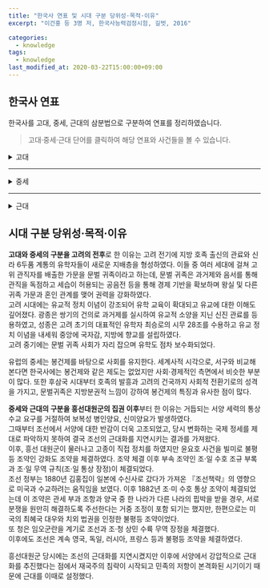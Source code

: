```yaml
---
title: "한국사 연표 및 시대 구분 당위성·목적·이유"
excerpt: "이건홍 등 3명 저, 한국사능력검정시험, 길벗, 2016"

categories:
  - knowledge
tags:
  - knowledge
last_modified_at: 2020-03-22T15:00:00+09:00
---  
```


## 한국사 연표  

한국사를 고대, 중세, 근대의 삼분법으로 구분하여 연표를 정리하였습니다.  


> 고대·중세·근대 단어를 클릭하여 해당 연표와 사건들을 볼 수 있습니다.  

<details>
<summary>고대</summary>
<div markdown="1">
고대는 선사시대부터 고조선의 건국 그리고 고려가 건국되기 이전의 남북국 시대까지로 분류하였습니다.
> 원하는 챕터의 시기와 사건을 보려면, 문장을 클릭하시면됩니다.

<details>
<summary>구석기·신석기 시대의 모습</summary>
<div markdown="1">

|시기|사건|
|---------|-------------------|
|약 70만 년 전|구석기 시대 시작|
|기원전 8000년경|신석기 시대 시작|

</div>
</details>  

<details>
<summary>청동기·철기 시대의 모습</summary>
<div markdown="1">

|시기|사건|
|---------|-------------------|
|기원전 2233년|고조선 건국(청동기 기반)|
|기원전 2000년 경 ~ 기원전 1500년 경|한반도에 청동기 시대 시작|
|기원전 5세기 경|철기 보급|
|기원전 194년|위만 조선 성립|
|기원전 108년|고조선(위만 조선) 멸망|
|기원전 2세기경|철기의 본격 수용|

</div>
</details>  

<details>
<summary>고조선의 성립과 발전</summary>
<div markdown="1">

|시기|사건|
|---------|-------------------|
|기원전 2333년|고조선 건국|
|기원전 5세기경|철기의 보급|
|기원전 194년|위만 조선 성립|
|기원전 2세기경|철기의 본격 수용|
|기원전 108년|고조선(위만 조선) 멸망|

</div>
</details>

<details>
<summary>여러 나라의 성장</summary>
<div markdown="1">

|시기|사건|
|---------|-------------------|
|기원전 5세기경|한반도에 철기 보급|
|기원전 2세기경|철기의 본격 수용|
|기원전 108년|고조선(위만 조선) 멸망|
|기원전 37년|고구려 건국|

</div>
</details>

<details>
<summary>삼국 및 가야의 성립과 체제 정비</summary>
<div markdown="1">

|시기|사건|
|---------|-------------------|
|기원전 57년|박혁거세, 신라 건국|
|기원전 37년|주몽, 고구려 건국|
|기원전 18년|온조, 백제 건국|
|42년|김수로, 금관가야 건국|
|260년|백제 고이왕, 16관등과 공복 제정|

</div>
</details>

<details>
<summary>삼국 및 가야의 발전과 항쟁</summary>
<div markdown="1">

|시기|사건|
|---------|-------------------|
|313년|고구려 미천왕, 낙랑군 축출|
|371년|백체 근초고왕, 평양성 공격|
|372년|고구려, 불교 수용, 태학 설치|
|384년|백제, 불교 수용|
|400년|고구려, 신라에 침입한 왜구 격퇴|
|427년|고구려, 평양 천도|
|494년|고구려, 부여 멸망시킴|
|512년|신라 이사부, 우산국 정복|
|532년|신라, 금관가야 병합|
|538년|백제, 사비 천도|
|554년|백제 성왕, 관산성 전투에서 전사|
|562년|신라, 대가야 정복|

</div>
</details>

<details>
<summary>고구려의 대외 항쟁과 신라의 삼국 통일</summary>
<div markdown="1">

|시기|사건|
|---------|-------------------|
|612년|고구려, 살수 대첩|
|645년|고구려, 안시성 싸움 승리|
|660년|백제 멸망|
|668년|고구려 멸망|
|675년|매소성 전투|
|676년|신라, 삼국 통일|
|698년|발해 건국|

</div>
</details>

<details>
<summary>삼국의 경제와 사회</summary>
<div markdown="1">

|시기|사건|
|---------|-------------------|
|194년|고구려, 진대법 실시|
|260년|백제, 16관등과 공복 제정|
|502년|신라, 우경 실시|

</div>
</details>

<details>
<summary>삼국의 문화</summary>
<div markdown="1">

|시기|사건|
|---------|-------------------|
|372년|고구려, 불교 수용|
|384년|백제, 불교 수용|
|527년|신라, 불교 공인|
|545년|신라, 『국사』 편찬|
|552년|백제, 일본에 불교 전파|
|647년|신라, 첨성대 건립|

</div>
</details>

<details>
<summary>남북국의 성립과 발전</summary>
<div markdown="1">

|시기|사건|
|---------|-------------------|
|654년|신라, 무영왕 즉위|
|685년|신문왕, 9주 5소경 설치|
|687년|신문왕, 관료전 지급|
|689년|신문왕, 녹읍 폐지|
|698년|대조영, 발해 건국|
|732년|발해 장문휴, 당의 산둥 지방 공격|
|757년|경덕왕, 녹읍 부활|
|828년|장보고, 청해진 설치|

</div>
</details>

<details>
<summary>남북국의 사회, 경제, 문화</summary>
<div markdown="1">

|시기|사건|
|---------|-------------------|
|682년|신라, 국학 설치|
|687년|신문왕, 관료전 지급|
|722년|신라, 정전 지급|
|727년|혜초, 『왕오천축국전』집필|
|751년|신라, 불국사와 석굴암 중창|
|771년|신라, 성덕 대왕 신종 주조|
|788년|신라, 독서삼품과 설치|
|828년|장보고, 청해진 설치|

</div>
</details>

<details>
<summary>신라 말의 동요와 후삼국의 성립</summary>
<div markdown="1">

|시기|사건|
|---------|-------------------|
|780년|혜공왕 피살|
|788년|원성왕, 독서삼품과 설치|
|822년|김헌창의 난|
|828년|장보고, 청해진 설치|
|846년|장보고의 난|
|889년|원종·애노의 난|
|900년|견훤, 후백제 건국|
|901년|궁예, 후고구려 건국|
|918년|왕건, 고려 건국|

</div>
</details>


</div>
</details>  

- - -

<details>
<summary>중세</summary>
<div markdown="1">  
중세는 고려를 전후로 하는 시기로 분류하였습니다.  
또한 근세를 중세에 포함시켰습니다.

> 원하는 챕터의 시기와 사건을 보려면, 문장을 클릭하시면됩니다.  

<details>
<summary>고려의 건국과 귀족 사회의 발전</summary>
<div markdown="1">

|시기|사건|
|---------|-------------------|
|918년|왕권, 고려 건국|
|926년|발해 멸망|
|936년|고려, 후삼국 통일|
|943년|태조, 훈요 10조 남김|
|956년|광종, 노비안검법 실시|
|958년|광종, 과거제 실시|
|983년|성종, 12목 설치|

</div>
</details>

<details>
<summary>문벌 귀족 사회와 무신 정권</summary>
<div markdown="1">

|시기|사건|
|---------|-------------------|
|1126년|이자겸의 난|
|1135년|묘청의 서경 천도 운동|
|1170년|무신 정변|
|1174년|서경 유수 조위총의 난|
|1176년|망이·망소이의 난|
|1193년|김사미·효심의 난|
|1196년|최충헌 집권|
|1198년|만적의 난|

</div>
</details>

<details>
<summary>고려의 대외 관계와 고려 후기의 정치 변화</summary>
<div markdown="1">

|시기|사건|
|---------|-------------------|
|993년|거란의 1차 침입|
|1019년|귀주 대첩|
|1033년|천리 장성 축조|
|1107년|윤관, 동북 9성 축조|
|1231년|몽골의 1차 침입|
|1232년|최우, 강화 천도|
|1270년|개경 환도, 삼별초의 대응 항쟁|
|1356년|공민왕, 쌍성총관부 탈환|
|1388년|이성계, 위화도 회군|
|1389년|박위, 쓰시마 섬 정벌|
|1391년|과전법 실시|

</div>
</details>

<details>
<summary>고려의 경제와 사회</summary>
<div markdown="1">

|시기|사건|
|---------|-------------------|
|976년|전시과 시행|
|996년|견원중보 주조|
|1076년|경정 전시과 시행, 관제 개혁|
|1102년|해동통보 주조|
|1363년|문익점, 목화씨 전래|

</div>
</details>

<details>
<summary>고려의 문화</summary>
<div markdown="1">

|시기|사건|
|---------|-------------------|
|958년|과거제 시행|
|1145년|삼국사기 편찬|
|1190년|지눌, 수선사 결성|
|1234년|상정고금예문 간행|
|1251년|팔만대장경 완성|
|1377년|직지심체요절 인쇄|

</div>
</details>

<details>
<summary>조선의 건국과 통치 체제의 정비</summary>
<div markdown="1">

|시기|사건|
|---------|-------------------|
|1387년|철령위 사건|
|1388년|위화도 회군|
|1391년|과전법 실시|
|1392년|조선 건국|
|1394년|한양 천도|
|1401년|신문고 설치|
|1453년|계유정란|
|1485년|경국대전 반포|

</div>
</details>

<details>
<summary>사림의 성장과 성리학적 질서의 확산</summary>
<div markdown="1">

|시기|사건|
|---------|-------------------|
|1459년|김종직의 관직 진출|
|1498년|무오사화|
|1504년|감자사화|
|1515년|조광조의 관직 진출|
|1519년|기묘사화|
|1545년|음사사화|
|1575년|동서 분당|

</div>
</details>

<details>
<summary>조선의 경제와 사회</summary>
<div markdown="1">

|시기|사건|
|---------|-------------------|
|1391년|과전법 실시|
|1412년|시전 설치|
|1413년|호패법 실시|
|1428년|유향소 복설|
|1448년|사창제 실시|
|1466년|관수 관급제 실시|
|1485년|오가작통법 시행|
|1517년|조광조, 여씨향약 시행|
|1559년|임꺽정의 난|

</div>
</details>

<details>
<summary>조선 전기의 문화</summary>
<div markdown="1">

|시기|사건|
|---------|-------------------|
|1395년|천상열차분야지도 제작|
|1402년|혼일강리역대국도지도 제작|
|1432년|삼강행실도 간행|
|1434년|앙부일구 제작|
|1441년|측우기 제작|
|1444년|칠정산 편찬|
|1446년|훈민정음 반포|
|1447년|몽유도원도 제작|
|1481년|동국여지승람 편찬|
|1485년|경국대전 간행|
|1493년|악학궤범 편찬|

</div>
</details>

<details>
<summary>임진왜란의 발발과 전쟁 피해 복구</summary>
<div markdown="1">

|시기|사건|
|---------|-------------------|
|1419년|쓰시마 섬 정벌|
|1443년|4군 개척|
|1449년|6진 개척|
|1510년|3포 왜란|
|1555년|을묘왜변|
|1592년 4월|임진왜란 발발|
|1592년 5월|옥포 해전|
|1593년|평양성 탈환|
|1593년|훈련도감 설치|
|1594년|속오법 시행|
|1597년 1월|정유재란|
|1597년 10월|명량 대첩|
|1604년|사명 대사 유정, 탐적사로 일본 파견|
|1609년|기유약조(일본과 재수교)|
|1616년|후금 건국|

</div>
</details>

<details>
<summary>광해군의 중립 외교와 병자호란</summary>
<div markdown="1">

|시기|사건|
|---------|-------------------|
|1608년|광해군 즉위, 대동법 시행|
|1609년|기유약조 체결|
|1610년|동의보감 편찬|
|1618년|인목 대비 유폐, 강홍립 파병|
|1623년|인조반정|
|1624년|이괄의 난|
|1627년|정묘호란|
|1636년|병자호란|
|1712년|백두산 정계비 건립|

</div>
</details>

<details>
<summary>통치 체제의 변화</summary>
<div markdown="1">

|시기|사건|
|---------|-------------------|
|1589년|기축옥사(정여립 모반 사건)|
|1623년|어영청 설치|
|1624년|총융청 설치|
|1626년|수어청 설치|
|1659년|1차 예송(기해예송)|
|1674년|2차 예송(갑인예송)|
|1680년|경신환국|
|1682년|금위영 설치|
|1689년|기사환국|
|1694년|갑술환국|

</div>
</details>

<details>
<summary>붕당 정치의 변질과 탕평책, 세도 정치와 사회 혼란</summary>
<div markdown="1">

|시기|사건|
|---------|-------------------|
|1724년|영조 즉위|
|1750년|균역법 실시|
|1776년|정조 즉위, 규장각 설치|
|1791년|신해통공|
|1796년|화성 완공|
|1800년|정조 사망|

</div>
</details>

<details>
<summary>수취 체제와 농촌 경제의 변화</summary>
<div markdown="1">

|시기|사건|
|---------|-------------------|
|1608년|대동법 시행|
|1635년|영정법 시행|
|1678년|상평통보 발행|
|1750년|균역법 시행|

</div>
</details>

<details>
<summary>상품 화폐 경제의 발달</summary>
<div markdown="1">

|시기|사건|
|---------|-------------------|
|1608년|대동법 실시|
|1633년|상평통보 주조·유통 →발행 중지|
|1635년|영정법 실시|
|1678년|상평통보 재발행|
|1750년|균역법 실시|

</div>
</details>

<details>
<summary>신분제와 향촌 질서의 변화</summary>
<div markdown="1">

|시기|사건|
|---------|-------------------|
|1731년|노비종모법 시행|
|1776년|규장각 설치|
|1781년|초계문신제 시행|
|1801년|공노비 해방|

</div>
</details>

<details>
<summary>실학의 등장과 발달</summary>
<div markdown="1">

|시기|사건|
|---------|-------------------|
|1751년|택리지 편찬|
|1778년|동사강목 편찬|
|1778년|북학의 편찬|
|1784년|발해고 편찬|
|1811년|아방강역고 편찬|
|1861년|대동여지도 제작|
|1901년|열하일기 최초 간행(1780년경 저술)|

</div>
</details>

<details>
<summary>서학과 동학, 농민 의식의 성장과 농민 봉기</summary>
<div markdown="1">

|시기|사건|
|---------|-------------------|
|1783년|이승훈, 영세|
|1811년|홍경래의 난|
|1860년|최제우, 동학 창시|
|1862년|임술 농민 봉기|
|1862년|삼정 이정청 설치|

</div>
</details>

<details>
<summary>서민 의식의 성장과 서민 문화의 발달</summary>
<div markdown="1">

|시기|사건|
|---------|-------------------|
|1569~1618년|허균, 홍길동전 저술|
|1708년|대동법, 전국 실시|
|1750년|균역법 실시|
|1801년|신유박해|
|1860년|동학 창도|
|1861년|대동여지도 제작|
|1862년|임술 농민 봉기|

</div>
</details>

<details>
<summary>예술의 새로운 경향</summary>
<div markdown="1">

|시기|사건|
|---------|-------------------|
|1605년|법주사 팔상전 재건|
|1751년|정선, 인왕재색도 제작|
|1737~1805|박지원, 양반전 저술|
|1794~1796|수원 화성 건축|
|1811년|홍경래의 난|
|1844년|김정희, 세한도 제작(추정)|
|1861년|대동여지도 제작|

</div>
</details>


</div>
</details>

- - -

<details>
<summary>근대</summary>
<div markdown="1">  
근대는 흥선대원군의 집권부터 정리하였고, 근대의 연장선상에서 당대의 역사인 현대 까지도 포함하였습니다.

> 원하는 챕터의 시기와 사건을 보려면, 문장을 클릭하시면됩니다.  

<details>
<summary>흥선 대원군의 통치 체제 재정비</summary>
<div markdown="1">

|시기|사건|
|---------|-------------------|
|1862년|임술 농민 봉기|
|1863년|고종 즉위, 흥성 대원군 집권|
|1865~1868년|경복궁 중건|
|1867년|사창제 전국 실시|
|1868~1871년|흥성 대원군, 서원 철폐|
|1875년|윤요호 사건|

</div>
</details>

<details>
<summary>서양 세력의 침략과 대응, 외국과의 조약 체결</summary>
<div markdown="1">

|시기|사건|
|---------|-------------------|
|1866년|제너럴셔먼호 사건, 병인양요|
|1868년|오페르트 도굴 사건|
|1871년|신미양요|
|1875년|윤요호 사건|
|1880년|조선책략 유포|
|1882년|조·미 수호 통상 조약 체결|
|1882년|조·청 상민 수륙 무역 장정 체결|

</div>
</details>

<details>
<summary>개화 정책의 추진과 반발(위정척사 운동과 임오군란)</summary>
<div markdown="1">

|시기|사건|
|---------|-------------------|
|1876년|강화도 조약 체결|
|1876년|제1차 수신사 파견|
|1880년|제2차 수신사 파견, 조선책략 유포, 통리기무아문 설치|
|1881년|조사 시찰단 파견, 영선사 파견, 별기군 설치|
|1882년|임오군란|
|1883년|보빙사 파견|

</div>
</details>

<details>
<summary>갑신정변과 한반도를 둘러싼 국제적 대립</summary>
<div markdown="1">

|시기|사건|
|---------|-------------------|
|1882년|임오군란 발생|
|1884년|갑신정변|
|1884년|부들러, 조선 중립화론 제기|
|1885년 1월|한성 조약 체결|
|1885년 3월|거문도 사건(~1887.2)|
|1885년|유길준, 중립화론 구상|
|1885년 3월|삼국 간섭|

</div>
</details>

<details>
<summary>동학 농민 운동</summary>
<div markdown="1">

|시기|사건|
|---------|-------------------|
|1860년|동학 창시|
|1892년|삼례 집회|
|1894년 1월|고부 농민 봉기|
|1894년 4월|황토헌 전투, 황룡촌 전투, 동학 농민군, 전주성 입성|
|1894년 5월|전주 화약(집강소 설치)|
|1894년 6월|일본군, 경복궁 점령, 청·일 전쟁 발발|
|1894년 10월|남접·북접 농민군 집결|
|1894년 11월|우금치 전투|
|1894년 12월|전봉준 체포|

</div>
</details>

<details>
<summary>갑오·을미개혁</summary>
<div markdown="1">

|시기|사건|
|---------|-------------------|
|1894년 3월|제1차 동학 농민 봉기|
|1894년 6월|교정청 설치, 일본군 경복궁 점령|
|1894년 7월|군국기무처 설치, 청·일 전쟁, 제1차 갑오개혁|
|1894년 9월|제2차 동학 농민 봉기|
|1894년 12월|제2차 갑오개혁|
|1895년 8월|을미사변|
|1895년 8월|제3차 갑오개혁(을미개혁)|
|1896년 2월|아관파천|

</div>
</details>

<details>
<summary>독립 협회와 대한 제국</summary>
<div markdown="1">

|시기|사건|
|---------|-------------------|
|1896년 2월|아관 파천|
|1896년 4월|독립신문 발간|
|1896년 7월|독립 협회 설립|
|1897년 2월|고종, 경운궁(덕수궁) 환궁|
|1897년 10월|대한 제국 선포|
|1898년 10월|만민 공동회, 헌의 6조 결의|
|1898년 12월|독립 협회 해산|
|1899년 8월|대한국 국제 반포|

</div>
</details>

<details>
<summary>항일 의병 운동과 의열 투쟁</summary>
<div markdown="1">

|시기|사건|
|---------|-------------------|
|1895년|을미사변, 을미의병 봉기|
|1904년|보안회 결성|
|1905년|을사늑약 체결, 을사의병 봉기|
|1906년|대한 자강회 결성|
|1907년|군대 해산, 정미의병 봉기, 신민회 결성|
|1908년|의병 연합 부대, 서울 진공 작전, 전명운, 장인환, 샌프라시스코에서 스티븐스 사살|
|1909년|안중근, 하얼빈에서 이토 히로부미 사살, 이재명, 명동 성당에서 이완용 습격|

</div>
</details>

<details>
<summary>열강의 경제적 침탈과 상권 수호 노력</summary>
<div markdown="1">

|시기|사건|
|---------|-------------------|
|1876년|조·일 수호 조규, 조·일 무역 규칙|
|1882년|조·청 상민 수륙 무역 장정|
|1883년|조·일 통상 장정|
|1889년|함경도 방곡령|
|1890년|황해도 방곡령|
|1898년|황국 중앙 총상회 상권 수호 운동|
|1899년|경인선 개통|
|1905년|화폐 정리 사업, 경부선 개통|
|1906년|경의선 개통|
|1907년|국채 보상 운동 전개|
|1908년|동양 척시 주식회사 설립|

</div>
</details>

<details>
<summary>교육·언론 기관의 설립과 민권 의식 성장</summary>
<div markdown="1">

|시기|사건|
|---------|-------------------|
|1883년|한성순보 창간|
|1883년|동문학 설립|
|1884년|우정총국 설립|
|1885년|광혜원(제중원) 설립|
|1886년|육영 공원 설립|
|1895년|교육입국조서 반포|
|1896년|독립신문 창간|
|1898년|제국신문, 황성신문 창간|
|1899년|서울 전차 운행|
|1904년|대한매일신보 창간|
|1907년|오산 학교 설립|
|1907년|신문지법 제정|
|1908년|대성 학교 설립, 원각사 설립|

</div>
</details>

<details>
<summary>일제의 국권 침탈 과정</summary>
<div markdown="1">

|시기|사건|
|---------|-------------------|
|1904년 2월|러·일 전쟁 발발|
|1904년 8월|제1차 한·일 협약|
|1905년 11월|제2차 한·일 협약(을사조약)|
|1907년 7월|한·일 신협약(정미 7조약)|
|1910년 8월|한·일 병합 조약|

</div>
</details>

<details>
<summary>1910~1920년대 일제의 식민 통치</summary>
<div markdown="1">

|시기|사건|
|---------|-------------------|
|1910년 10월|조선 총독부 설치|
|1910년 12월|회사령 실시|
|1912년 3월|조선 태형령 공포|
|1912년 8월|토지 조사령 공포|
|1920년 4월|회사령 폐지|
|1925년 4월|치안 유지법 실시|

</div>
</details>

<details>
<summary>1930~1940년대 일제의 식민 통치</summary>
<div markdown="1">

|시기|사건|
|---------|-------------------|
|1937년|중·일 전쟁 발발|
|1938년|국가 총동원법 제정|
|1939년|국민 징용령 공포|
|1943년|학도 지원병제 실시|
|1944년|징병제 실시, 여자 정신 근로령 공포|

</div>
</details>

<details>
<summary>1910년대 민족 운동, 3·1 운동과 대한민국 임시 정부</summary>
<div markdown="1">

|시기|사건|
|---------|-------------------|
|1912년|대한 독립 의군부 조직|
|1915년|대한 광복회 조직|
|1919년|3·1 운동|
|1919년|대한민국 임시 정부 수립|
|1923년|국민 대표 회의 개최|

</div>
</details>

<details>
<summary>1920년대 이후 국내의 다양한 운동</summary>
<div markdown="1">

|시기|사건|
|---------|-------------------|
|1923년|암태도 소작 쟁의|
|1925년|조선 공산당 결성|
|1926년|6·10 만세 운동|
|1927년|신간회 창립|
|1929년|원산 노동자 총파업|
|1929년|광주 학생 항일 운동|
|1931년|신간회 해소|

</div>
</details>

<details>
<summary>의열단과 한인 애국단</summary>
<div markdown="1">

|시기|사건|
|---------|-------------------|
|1920년|박재혁 의거, 최수봉 의거|
|1921년|김익상 의거|
|1923년|김상옥 의거|
|1924년|김지섭 의거|
|1926년|나석주 의거|
|1932년|이봉창 의거, 윤봉길 의거|

</div>
</details>

<details>
<summary>1910~1920년대 무장 독립 투쟁</summary>
<div markdown="1">

|시기|사건|
|---------|-------------------|
|1911년|신흥 강습소 설립|
|1919년|신흥 무관 학교 개칭|
|1920. 6.|봉오동 전투|
|1920. 10.|청산리 전투 간도 참변|
|1920. 12.|대한 독립 군단 결성|
|1921년|자유시 참변|
|1925년|미쓰야 협정|

</div>
</details>

<details>
<summary>1930~1940년대 무장 독립 투쟁</summary>
<div markdown="1">

|시기|사건|
|---------|-------------------|
|1932년|쌍성보 전투, 영릉가 전투|
|1933년|대전자령 전투, 흥경성 전투|
|1938년|조선 의용대 창설|
|1940년|한국광복군 창설|
|1942년|조선 독립 동맹 결성|
|1943년|한국광복군, 인도-미얀마 전선 파견|

</div>
</details>

<details>
<summary>경제·교육 분야의 실력 양성 운동</summary>
<div markdown="1">

|시기|사건|
|---------|-------------------|
|1920년|회사령 철폐|
|1920년|물산 장려 운동 시작|
|1923년|조선 민립 대학 기성회 설립|
|1924년|경성 제국 대학 설립|
|1929년|문자 보급 운동 시작|
|1931년|브나로드 운동 시작|

</div>
</details>

<details>
<summary>민족 문화 수호 운동</summary>
<div markdown="1">

|시기|사건|
|---------|-------------------|
|1921년|조선어 연구회 설립|
|1926년|가갸날 제정, 영화 '아리랑' 개봉|
|1931년|조선어 학회 설립|
|1942년|조선어 학회 사건|

</div>
</details>

<details>
<summary>국외 이주 동포들의 생활</summary>
<div markdown="1">

|시기|사건|
|---------|-------------------|
|1910년|대한인 국민회 조직|
|1920년|간도 참변|
|1921년|자유시 참변|
|1923년|관동 대지진|
|1937년|한국인, 중앙아시아 강제 이주|

</div>
</details>

<details>
<summary>광복과 대한민국 정부 수립</summary>
<div markdown="1">

|시기|사건|
|---------|-------------------|
|1945년 8월|광복|
|1945년 12월|모스크바 3국 외상 회의|
|1946년|좌·우 합작 위원회|
|1948년 4월|남북 협상|
|1948년 5월|남한 단독 총선거|
|1948년 8월|대한민국 정부 수립|

</div>
</details>

<details>
<summary>6·25 전쟁</summary>
<div markdown="1">

|시기|사건|
|---------|-------------------|
|1950년 1월|애치슨 선언|
|1950년 6월|북한의 남침|
|1950년 9월|유엔군, 인천 상륙|
|1951년 1월|1·4 후퇴|
|1953년 7월|휴전 협정 조인|

</div>
</details>

<details>
<summary>이승만 정부와 4·19 혁명</summary>
<div markdown="1">

|시기|사건|
|---------|-------------------|
|1952년|발췌 개헌|
|1954년|사사오입 개헌|
|1958년|진보당 사건|
|1960년 3월|3·15 부정 선거|
|1960년 4월|4·19 혁명|

</div>
</details>

<details>
<summary>박정희 정부와 유신 체제</summary>
<div markdown="1">

|시기|사건|
|---------|-------------------|
|1961년|5·16 군사 정변|
|1965년|한·일 협정 체결|
|1969년|3선 개헌|
|1972년|유신 헌법 공포|
|1979년|10·26 사태|

</div>
</details>

<details>
<summary>민주주의의 시련과 발전</summary>
<div markdown="1">

|시기|사건|
|---------|-------------------|
|1979년 12월|12·12 사태|
|1980년 5월|5·18 민주화 운동|
|1987년 6월|6월 민주 항쟁|
|1993년|김영삼 정부 출범|
|1998년|김대중 정부 출범|
|2013년|노무현 정부 출범|

</div>
</details>

<details>
<summary>경제 성장과 대중문화의 발달</summary>
<div markdown="1">

|시기|사건|
|---------|-------------------|
|1949년|농지 개혁법 제정|
|1962년|제1차 경제 개발 5개년 계획|
|1970년|전태일 분신|
|1972년|제3차 경제 개발 5개년 계획|
|1997년|외환 위기|

</div>
</details>

<details>
<summary>남북한의 통일 노력</summary>
<div markdown="1">

|시기|사건|
|---------|-------------------|
|1972년|7·4 남북 공동 성명|
|1991년|남북 기본 합의서|
|1994년|김일성 사망|
|2000년|6·15 남북 공동 선언|
|2007년|제2차 남북 정상 회담|

</div>
</details>



</div>
</details>  

## 시대 구분 당위성·목적·이유  

**고대와 중세의 구분을 고려의 전후**로 한 이유는 고려 전기에 지방 호족 출신의 관료와 신라 6두품 계통의 유학자들이 새로운 지배층을 형성하였다. 이들 중 여러 세대에 걸쳐 고위 관직자를 배출한 가문을 문벌 귀족이라고 하는데, 문벌 귀족은 과거제와 음서를 통해 관직을 독점하고 세습이 허용되는 공음전 등을 통해 경제 기반을 확보하며 왕실 및 다른 귀족 가문과 혼인 관계를 맺어 권력을 강화하였다.  
고려 시대에는 유교적 정치 이념이 강조되어 유학 교육이 확대되고 유교에 대한 이해도 깊어졌다. 광종은 쌍기의 건의로 과거제를 실시하여 유교적 소양을 지닌 신진 관료를 등용하였고, 성종은 고려 초기의 대표적인 유학자 최승로의 시무 28조를 수용하고 유교 정치 이념을 내세워 중앙에 국자감, 지방에 향교를 설립하였다.  
고려 중기에는 문벌 귀족 사회가 자리 잡으며 유학도 점차 보수화되었다.  

유럽의 중세는 봉건제를 바탕으로 사회를 유지한다. 세계사적 시각으로, 서구와 비교해본다면 한국사에는 봉건제와 같은 제도는 없었지만 사회·경제적인 측면에서 비슷한 부분이 많다. 또한 후삼국 시대부터 호족의 발흥과 고려의 건국까지 사회적 전환기로의 성격을 가지고, 문벌귀족은 지방분권적 느낌이 강하여 봉건제의 특징과 유사한 점이 많다.

**중세와 근대의 구분을 흥선대원군의 집권 이후**부터 한 이유는 거듭되는 서양 세력의 통상 수교 요구를 거절하여 보복성 병인양요, 신미양요가 발생하였다.  
그때부터 조선에서 서양에 대한 반감이 더욱 고조되었고, 당시 변화하는 국제 정세를 제대로 파악하지 못하여 결국 조선의 근대화를 지연시키는 결과를 가져왔다.  
이후, 흥선 대원군이 물러나고 고종이 직접 정치를 하였지만 윤요호 사건을 빌미로 불평등 조약인 강화도 조약을 체결하였다. 조약 체결 이후 부속 조약인 조·일 수호 조규 부록과 조·일 무역 규칙(조·일 통상 장정)이 체결되었다.  
조선 정부는 1880년 김홍집이 일본에 수신사로 갔다가 가져온 『조선책략』의 영향으로 미국과 수교하려는 움직임을 보였다. 이후 1882년 조·미 수호 통상 조약이 체결되었는데 이 조약은 관세 부과 조항과 양국 중 한 나라가 다른 나라의 핍박을 받을 경우, 서로 분쟁을 원만히 해결하도록 주선한다는 거중 조정이 포함 되기는 했지만, 한편으로는 미국의 최혜국 대우와 치외 법권을 인정한 불평등 조약이었다.  
또 청은 임오군란을 계기로 조선과 조·청 상민 수륙 무역 장정을 체결했다.  
이후에도 조선은 계속 영국, 독일, 러시아, 프랑스 등과 불평등 조약을 체결하였다.  

흥선대원군 당시에는 조선의 근대화를 지연시켰지만 이후에 서양에서 강압적으로 근대화를 추진했다는 점에서 재국주의 침략이 시작되고 민족의 저항이 본격화된 시기이기 때문에 근대를 이때로 설정했다.  
